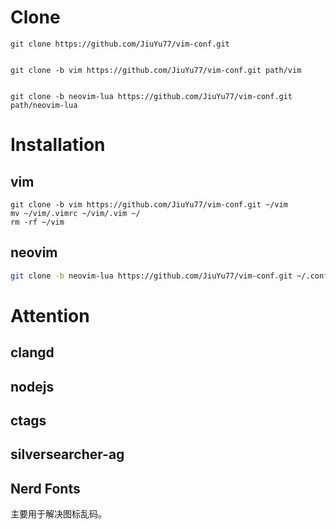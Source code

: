# Clone
```shell
git clone https://github.com/JiuYu77/vim-conf.git


git clone -b vim https://github.com/JiuYu77/vim-conf.git path/vim


git clone -b neovim-lua https://github.com/JiuYu77/vim-conf.git path/neovim-lua
```

# Installation
## vim
```shell
git clone -b vim https://github.com/JiuYu77/vim-conf.git ~/vim
mv ~/vim/.vimrc ~/vim/.vim ~/
rm -rf ~/vim
```

## neovim
```bash
git clone -b neovim-lua https://github.com/JiuYu77/vim-conf.git ~/.config/nvim/
```

# Attention
## clangd

## nodejs

## ctags

## silversearcher-ag

## Nerd Fonts
主要用于解决图标乱码。

